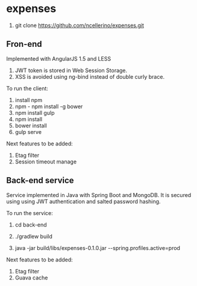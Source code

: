 # expenses

1. git clone https://github.com/ncellerino/expenses.git

## Fron-end
Implemented with AngularJS 1.5 and LESS

1. JWT token is stored in Web Session Storage.
2. XSS is avoided using ng-bind instead of double curly brace.

To run the client:

1. install npm
2. npm - npm install -g bower
3. npm install gulp
4. npm install
5. bower install
6. gulp serve

Next features to be added:

1. Etag filter
2. Session timeout manage



## Back-end service

Service implemented in Java with Spring Boot and MongoDB. It is secured using using JWT authentication and salted password hashing.

To run the service:

1. cd back-end

2. ./gradlew build

3. java -jar build/libs/expenses-0.1.0.jar --spring.profiles.active=prod


Next features to be added:

1. Etag filter
2. Guava cache 

